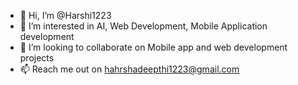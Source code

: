 - 👋 Hi, I’m @Harshi1223
- 👀 I’m interested in AI, Web Development, Mobile Application development
- 💞️ I’m looking to collaborate on Mobile app and web development projects
- 📫 Reach me out on hahrshadeepthi1223@gmail.com

<!---
Harshi1223/Harshi1223 is a ✨ special ✨ repository because its `README.md` (this file) appears on your GitHub profile.
You can click the Preview link to take a look at your changes.
--->
